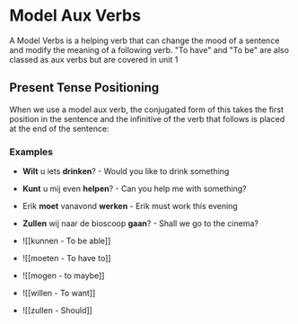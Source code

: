 # Model Aux Verbs

A Model Verbs is a helping verb that can change the mood of a sentence and modify the meaning of a following verb. "To have" and "To be" are also classed as aux verbs but are covered in unit 1

## Present Tense Positioning

When we use a model aux verb, the conjugated form of this takes the first position in the sentence and the infinitive of the verb that follows is placed at the end of the sentence:

### Examples

- **Wilt** u iets **drinken**? - Would you like to drink something
- **Kunt** u mij even **helpen**? - Can you help me with something?
- Erik **moet** vanavond **werken** - Erik must work this evening
- **Zullen** wij naar de bioscoop **gaan**? - Shall we go to the cinema?

- ![[kunnen - To be able]]
- ![[moeten - To have to]]
- ![[mogen - to maybe]]
- ![[willen - To want]]
- ![[zullen - Should]]

